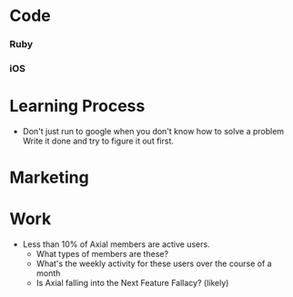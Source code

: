 # Code

### Ruby


### iOS

# Learning Process

- Don't just run to google when you don't know how to solve a problem
  Write it done and try to figure it out first.


# Marketing


# Work
- Less than 10% of Axial members are active users. 
  * What types of members are these?
  * What's the weekly activity for these users over the course of a month
  * Is Axial falling into the Next Feature Fallacy? (likely)

